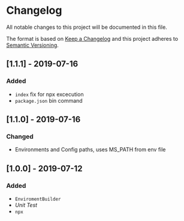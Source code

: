 # Changelog

All notable changes to this project will be documented in this file.

The format is based on [Keep a Changelog](http://keepachangelog.com/en/1.0.0/)
and this project adheres to [Semantic Versioning](http://semver.org/spec/v2.0.0.html).

## [1.1.1] - 2019-07-16
### Added
- `index` fix for npx excecution
- `package.json` bin command

## [1.1.0] - 2019-07-16
### Changed
- Environments and Config paths, uses MS_PATH from env file

## [1.0.0] - 2019-07-12
### Added
- `EnviromentBuilder`
- *Unit Test*
- `npx`